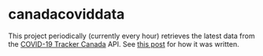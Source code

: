 
# canadacoviddata

<!-- badges: start -->
<!-- badges: end -->

This project periodically (currently every hour) retrieves the latest data from the [COVID-19 Tracker Canada](https://covid19tracker.ca/) API.
See [this post](https://tdunn.ca/posts/2022-01-22-canada-covid-19-data-in-r-scheduling-api-queries) for how it was written.

